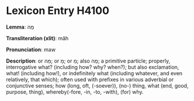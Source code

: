 # Lexicon Entry H4100

**Lemma**: מָה

**Transliteration (xlit)**: mâh

**Pronunciation**: maw

**Description**:
or מַה; or מָ; or מַ; also מֶה; a primitive particle; properly, interrogative what? (including how? why? when?); but also exclamation, what! (including how!), or indefinitely what (including whatever, and even relatively, that which); often used with prefixes in various adverbial or conjunctive senses; how (long, oft, (-soever)), (no-) thing, what (end, good, purpose, thing), whereby(-fore, -in, -to, -with), (for) why.
